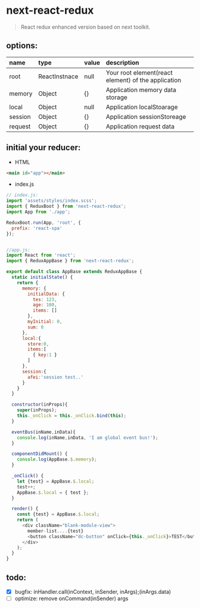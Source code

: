 # next-react-redux
> React redux enhanced version based on next toolkit.

## options:
| name    | type          | value | description                                         |
|:--------|:--------------|:------|:----------------------------------------------------|
| root    | ReactInstnace | null  | Your root element(react element) of the application |
| memory  | Object        | {}    | Application memory data storage                     |
| local   | Object        | null  | Application localStoarage                           |
| session | Object        | {}    | Application sessionStoreage                         |
| request | Object        | {}    | Application request data                            |


## initial your reducer:
+ HTML
```html
<main id="app"></main>
```
+ index.js
```javascript
// index.js:
import 'assets/styles/index.scss';
import { ReduxBoot } from 'next-react-redux';
import App from './app';

ReduxBoot.run(App, 'root', {
  prefix: 'react-spa'
});


//app.js:
import React from 'react';
import { ReduxAppBase } from 'next-react-redux';

export default class AppBase extends ReduxAppBase {
  static initialState() {
    return {
      memory: {
        initialData: {
          tes: 123,
          age: 100,
          items: []
        },
        myInitial: 0,
        sum: 0
      },
      local:{
        store:0,
        items:[
          { key:1 }
        ]
      },
      session:{
        afei:'session test..'
      }
    }
  }

  constructor(inProps){
    super(inProps);
    this._onClick = this._onClick.bind(this);
  }

  eventBus(inName,inData){
    console.log(inName,inData, 'I am global event bus!');
  }

  componentDidMount() {
    console.log(AppBase.$.memory);
  }

  _onClick() {
    let {test} = AppBase.$.local;
    test++;
    AppBase.$.local = { test };
  }

  render() {
    const {test} = AppBase.$.local;
    return (
      <div className="blank-module-view">
        member-list....{test}
        <button className="dc-button" onClick={this._onClick}>TEST</button>
      </div>
    );
  }
}
```

## todo:
+ [x] bugfix: inHandler.call(inContext, inSender, inArgs);(inArgs.data)
+ [ ] optimize: remove onCommand(inSender) args
